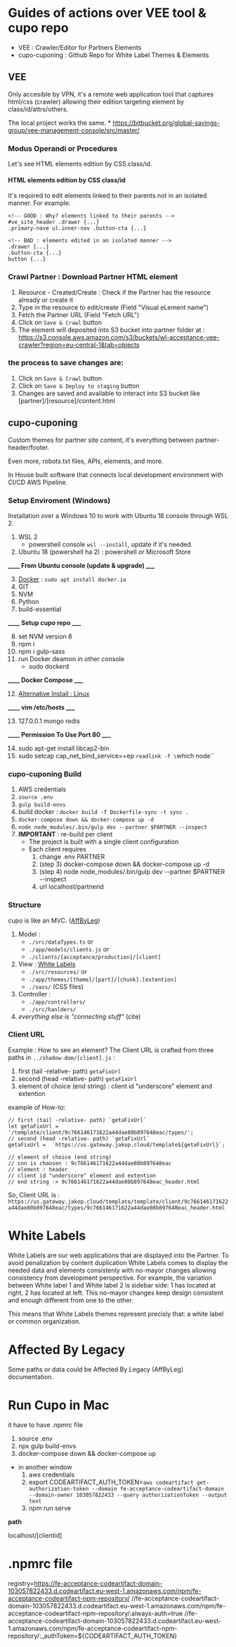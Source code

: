 # Guides of actions over VEE tool & cupo repo

* VEE : Crawler/Editor for Partners Elements
* cupo-cuponing : Github Repo for White Label Themes & Elements

## VEE
Only accesible by VPN, it's a remote web application tool that captures html/css (crawler) allowing their edition targeting element by class/id/attrs/others.

The local project works the same.
    * https://bitbucket.org/global-savings-group/vee-management-console/src/master/


### Modus Operandi or Procedures
Let's see HTML elements edition by CSS class/id.
#### HTML elements edition by CSS class/id
It's required to edit elements linked to their parents not in an isolated manner. For example:
```
<!-- GOOD : Why? elements linked to their parents -->
#ve_site_header .drawer {...}
.primary-nave ul.inner-nav .button-cta {...}

<!-- BAD : elements edited in an isolated manner -->
.drawer {...}
.button-cta {...}
button {...}
```

### Crawl Partner : Download Partner HTML element
1. Resource - Created/Create : Check if the Partner has the resource already or create it
2. Type in the resource to edit/create (Field "Visual eLement name")
3. Fetch the Partner URL (Field "Fetch URL")
4. Click on `Save & Crawl` button
5. The element will deposited into S3 bucket into partner folder at : https://s3.console.aws.amazon.com/s3/buckets/wl-acceptance-vee-crawler?region=eu-central-1&tab=objects

### **the process to save changes** are:
1. Click on `Save & Crawl` button
2. Click on `Save & Deploy to staging` button
3. Changes are saved and available to interact into S3 bucket like [partner]/[resource]/content.html



## cupo-cuponing
Custom themes for partner site content, it's everything between partner-header/footer.

Even more, robots.txt files, APIs, elements, and more.

In House built software that connects local development environment with CI/CD AWS Pipeline.

### Setup Enviroment (Windows)
Installation over a Windows 10 to work with Ubuntu 18 console through WSL 2.

1. WSL 2
    + powershell console `wsl --install`, update if it's needed.
2. Ubuntu 18 (powershell ha 2) : powershell or Microsoft Store

**____ From Ubuntu console (update & upgrade) ___**

3. [Docker](https://phoenixnap.com/kb/how-to-install-docker-on-ubuntu-18-04) : `sudo apt install docker.io`
4. GIT
5. NVM
6. Python
7. build-essential

**____ Setup cupo repo ___**

8. set NVM version 8
9. npm i
10. npm i gulp-sass
11. run Docker deamon in other console
    + sudo dockerd

**____ Docker Compose ___**

12. [Alternative Install : Linux](https://docs.docker.com/compose/install/#alternative-install-options)

**____ vim /etc/hosts ___**

13. 127.0.0.1 mongo redis

**____ Permission To Use Port 80 ___**

14. sudo apt-get install libcap2-bin
15. sudo setcap cap_net_bind_service=+ep `readlink -f \`which node\``

### cupo-cuponing Build
1. AWS credentials
2. `source .env`
3. `gulp build-envs`
4. build docker : `docker build -f Dockerfile-sync -t sync .`
5. `docker-compose down && docker-compose up -d`
6. `node node_modules/.bin/gulp dev --partner $PARTNER --inspect`
7. **IMPORTANT** : re-build per client
    - The project is built with a single client configuration
    - Each client requires
        1. change .env PARTNER
        2. (step 3) docker-compose down && docker-compose up -d
        3. (step 4) node node_modules/.bin/gulp dev --partner $PARTNER --inspect
        4. url localhost/partnerid

### Structure
cupo is like an MVC. ([AffByLeg](#affected-by-legacy))
1. Model : 
    + `./src/dataTypes.ts` or
    + `./app/models/clients.js` or
    + `./clients/[acceptance/production]/[client]`
2. View : [White Labels](#white-labels)
    + `./src/resources/` or
    + `./app/themes/[theme]/[part]/[chunk].[extention]`
    * `./sass/` (CSS files)
3. Controller : 
    + `./app/controllers/`
    + `./src/hanlders/`
4. _everything else is "connecting stuff"_ (cite)

### Client URL
Example : How to see an element?
The Client URL is crafted from three paths in `../shadow-dom/[client].js` : 
1. first (tail -relative- path) `getaFixUrl`
2. second (head -relative- path) `getaFixUrl`
3. element of choice (end string) : client id "underscore" element and extention

example of How-to:
```
// first (tail -relative- path) `getaFixUrl`
let getaFixUrl = '/template/client/9c766146171622a44dae80b897648eac/types/';
// second (head -relative- path) `getaFixUrl`
getaFixUrl =  `https://us.gateway.jakop.cloud/template${getaFixUrl}`;

// element of choice (end string)
// cnn is choosen : 9c766146171622a44dae80b897648eac
// element : header
// client id "underscore" element and extention
// end string -> 9c766146171622a44dae80b897648eac_header.html
```
So, Client URL is :
`https://us.gateway.jakop.cloud/template/template/client/9c766146171622a44dae80b897648eac/types/9c766146171622a44dae80b897648eac_header.html`



# White Labels
White Labels are our web applications that are displayed into the Partner. To avoid penalization by content duplication White Labels comes to display the needed data and elements consistenly with no-mayor changes allowing consistency from development perspective. For example, the variation between White label 1 and White label 2 is sidebar side: 1 has located at right, 2 has located at left. This no-mayor changes keep design consistent and enough different from one to the other.

This means that White Labels themes represent precisly that: a white label or common organization.

# Affected By Legacy
Some paths or data could be Affected By Legacy (AffByLeg) documentation.

# Run Cupo in Mac
it have to have .npmrc file
1. source .env
2. npx gulp build-envs
3. docker-compose down && docker-compose up
- in another window
  1. aws credentials
  2. export CODEARTIFACT_AUTH_TOKEN=`aws codeartifact get-authorization-token --domain fe-acceptance-codeartifact-domain --domain-owner 103057822433 --query authorizationToken --output text`
  3. npm run serve

**path**

localhost/[clientid]


# .npmrc file
registry=https://fe-acceptance-codeartifact-domain-103057822433.d.codeartifact.eu-west-1.amazonaws.com/npm/fe-acceptance-codeartifact-npm-repository/
//fe-acceptance-codeartifact-domain-103057822433.d.codeartifact.eu-west-1.amazonaws.com/npm/fe-acceptance-codeartifact-npm-repository/:always-auth=true
//fe-acceptance-codeartifact-domain-103057822433.d.codeartifact.eu-west-1.amazonaws.com/npm/fe-acceptance-codeartifact-npm-repository/:_authToken=${CODEARTIFACT_AUTH_TOKEN}
